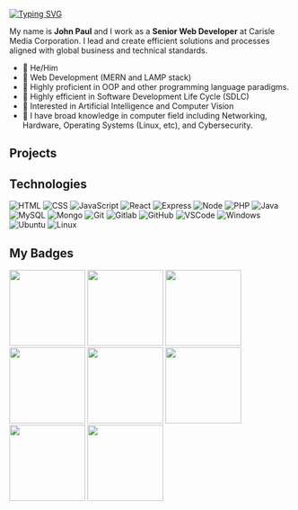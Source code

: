 [![Typing SVG](https://readme-typing-svg.herokuapp.com?font=comfortaa&color=FFFFFF&size=25&width=600&lines=Senior+Web+Developer+@+Carisle+Media;Computer+Science+Student;Nice+to+meet+you!❤️)](https://git.io/typing-svg)

My name is **John Paul** and I work as a **Senior Web Developer** at Carisle Media Corporation. I lead and create efficient solutions and processes aligned with global 
business and technical standards. 

* 🌠 He/Him
* 🌠 Web Development (MERN and LAMP stack)
* 🌠 Highly proficient in OOP and other programming language paradigms.
* 🌠 Highly efficient in Software Development Life Cycle (SDLC) 
* 🌠 Interested in Artificial Intelligence and Computer Vision
* 🌠 I have broad knowledge in computer field including Networking, Hardware, Operating Systems (Linux, etc), and Cybersecurity. 



<!-- [![Facebook](https://img.icons8.com/fluency/40/000000/facebook-new.png)](https://facebook.com/fearlesspsyche) -->

## Projects

## Technologies

![HTML](https://img.icons8.com/color/48/000000/html-5--v1.png)
![CSS](https://img.icons8.com/color/48/000000/css3.png)
![JavaScript](https://img.icons8.com/color/48/000000/javascript--v1.png)
![React](https://user-images.githubusercontent.com/72861332/231346955-284e952e-a197-423f-9959-3d7ae23b645e.png)
![Express](https://user-images.githubusercontent.com/72861332/231347003-711af202-0633-4440-ad5a-58376039eb1c.png)
![Node](https://user-images.githubusercontent.com/72861332/231347029-08032826-13d2-4e62-a720-f7cc4ac5c3e3.png)
![PHP](https://img.icons8.com/color/48/000000/php.png)
![Java](https://img.icons8.com/color/48/000000/java-coffee-cup-logo--v1.png)
![MySQL](https://img.icons8.com/color/48/000000/mysql-logo.png)
![Mongo](https://user-images.githubusercontent.com/72861332/231347089-c7486e88-a686-405e-a505-800153f0909f.png)
![Git](https://img.icons8.com/color/48/git.png)
![Gitlab](https://img.icons8.com/color/48/gitlab.png)
![GitHub](https://img.icons8.com/stickers/48/000000/github.png)
![VSCode](https://img.icons8.com/color/48/visual-studio-code-2019.png)
![Windows](https://img.icons8.com/color/48/windows-10.png)
![Ubuntu](https://img.icons8.com/color/48/ubuntu--v1.png)
![Linux](https://img.icons8.com/color/48/linux.png)

## My Badges
<p align="left">
  
<img src="https://user-images.githubusercontent.com/72861332/145699520-fcdc2e10-129e-442a-965a-d92437f87ed4.png" width="135" height="135" />
<img src="https://user-images.githubusercontent.com/72861332/143734761-b7c76b3d-ac52-44ad-a8ef-9b8a52176687.png" width="135" height="135" />
<img src="https://user-images.githubusercontent.com/72861332/150822853-6a605458-8513-4a33-9e73-cdd104442780.png" width="135" height="135" />
<img src="https://user-images.githubusercontent.com/72861332/143734983-19212e83-eea0-4876-a98e-94d79631dd8b.png" width="135" height="135" />
<img src="https://user-images.githubusercontent.com/72861332/181067708-f72e4c58-bf3e-4586-af6a-f66ef67c0d45.png" width="135" height="135" />
<img src="https://user-images.githubusercontent.com/72861332/190858997-e186a403-503c-41bd-83a2-739caa7f19fb.png" width="135" height="135" />
<img src="https://user-images.githubusercontent.com/72861332/219255941-55ec5805-8283-4cb2-ad9b-d5a91312c1e7.png" width="135" height="135" />
<img src="https://user-images.githubusercontent.com/72861332/219950534-c1cf4f6c-edb7-4a10-88eb-a32829710030.png" width="135" height="135" />



</p>



